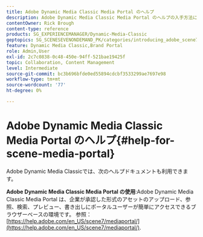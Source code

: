 ```yaml
---
title: Adobe Dynamic Media Classic Media Portal のヘルプ
description: Adobe Dynamic Media Classic Media Portal のヘルプの入手方法について説明します。
contentOwner: Rick Brough
content-type: reference
products: SG_EXPERIENCEMANAGER/Dynamic-Media-Classic
geptopics: SG_SCENESEVENONDEMAND_PK/categories/introducing_adobe_scene7
feature: Dynamic Media Classic,Brand Portal
role: Admin,User
exl-id: 2c7c0838-0c48-450e-94ff-521bae19425f
topic: Collaboration, Content Management
level: Intermediate
source-git-commit: bc3b696bfde0ed55894cdcbf3533299ae7697e98
workflow-type: tm+mt
source-wordcount: '77'
ht-degree: 0%

---
```


# Adobe Dynamic Media Classic Media Portal のヘルプ{#help-for-scene-media-portal}

Adobe Dynamic Media Classicでは、次のヘルプドキュメントも利用できます。

**Adobe Dynamic Media Classic Media Portal の使用**:Adobe Dynamic Media Classic Media Portal は、企業が承認した形式のアセットのアップロード、参照、検索、プレビュー、書き出しにポータルユーザーが簡単にアクセスできるブラウザーベースの環境です。 参照： [https://help.adobe.com/en_US/scene7/mediaportal/](https://help.adobe.com/en_US/scene7/mediaportal/).

<!-- Is this topic still needed? -rb 04/22/21
 used to point to www.adobe.com/go/learn_sc7_mediaportalusing_en and http://help.adobe.com/en_US/scene7/mediaportal/-->